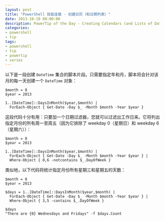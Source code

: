 ```yaml
---
layout: post
title: "PowerShell 技能连载 - 创建日历（和日期列表）"
date: 2013-10-10 00:00:00
description: PowerTip of the Day - Creating Calendars (and Lists of Dates)
categories:
- powershell
- tip
tags:
- powershell
- tip
- powertip
- series
---
```

以下是一段创建 `DateTime` 集合的脚本片段。只需要指定年和月，脚本将会针对该月的每一天创建一个 `DateTime` 对象：

	$month = 8
	$year = 2013

	1..[DateTime]::DaysInMonth($year,$month) |
	  ForEach-Object { Get-Date -Day $_ -Month $month -Year $year }

这段代码十分有用：只要加一个日期过滤器，您就可以过滤出工作日来。它将列出指定月份的所有周一至周五（因为它排除了 weekday 0（星期日）和 weekday 6（星期六））：

	$month = 8
	$year = 2013

	1..[DateTime]::DaysInMonth($year,$month) |
	  ForEach-Object { Get-Date -Day $_ -Month $month -Year $year } |
	  Where-Object { 0,6 -notcontains $_.DayOfWeek }

类似地，以下代码将统计指定月份所有星期三和星期五的天数：

	$month = 8
	$year = 2013

	$days = 1..[DateTime]::DaysInMonth($year,$month) |
	  ForEach-Object { Get-Date -Day $_ -Month $month -Year $year } |
	  Where-Object { 3,5 -contains $_.DayOfWeek }

	$days
	"There are {0} Wednesdays and Fridays" -f $days.Count


<!--本文国际来源：[Creating Calendars (and Lists of Dates)](http://community.idera.com/powershell/powertips/b/tips/posts/creating-calendars-and-lists-of-dates)-->
